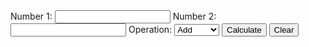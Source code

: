 
<!DOCTYPE html>
<html lang="en">
<head>
    <meta charset="UTF-8">
    <meta name="viewport" content="width=device-width, initial-scale=1.0">
    <title>Sample Form</title>
    <link rel="stylesheet" href="styles.css">
    <script src="script.js" defer></script>
</head>
<body>
    <form id="Calculator">
       <label for="number1">Number 1:</label>
       <input type="number" id="number1" name="number1" required>
         <label for="number2">Number 2:</label> 
         <input type="number" id="number2" name="number2" required>
         <label for ="operation">Operation:</label>
         <select id="operation" name="operation">
            <option value="+">Add</option>
            <option value="-">Subtract</option>
            <option value="*">Multiply</option> 
            <option value="/">Divide</option>
         </select>
            <button type="button" id="calculateButton">Calculate</button>
            <button type="button" id="clearButton">Clear</button>
            <div id="result"></div>
            <script>
                const calculateButton = document.getElementById('calculateButton');
                const clearButton = document.getElementById('clearButton');
                const resultDiv = document.getElementById('result');
                calculateButton.addEventListener('click', function() {
                    const number1 = parseFloat(document.getElementById('number1').value);
                    const number2 = parseFloat(document.getElementById('number2').value);
                    const operation = document.getElementById('operation').value;
                    let result;
                    switch(operation) {
                        case '+':
                            result = number1 + number2;
                            break;
                        case '-':
                            result = number1 - number2;
                            break;
                        case '*':
                            result = number1 * number2;
                            break;
                        case '/':
                            result = number1 / number2;
                            break;
                        default:
                            result = 'Invalid operation';
                    }
                    resultDiv.textContent = 'Result: ' + result;
                });

                clearButton.addEventListener('click', function() {
                    document.getElementById('number1').value = '';
                    document.getElementById('number2').value = '';
                    resultDiv.textContent = '';
                });
                
            </script>
    </form>
</body>
</html>

